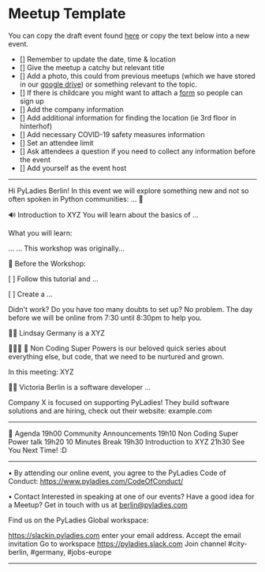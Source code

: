 # Meetup Template

You can copy the draft event found [here](https://www.meetup.com/pyladies-berlin/events/279950871) or copy the text below into a new event.

- [] Remember to update the date, time & location
- [] Give the meetup a catchy but relevant title
- [] Add a photo, this could from previous meetups (which we have stored in our [google drive]()) or something relevant to the topic.
- [] If there is childcare you might want to attach a [form]() so people can sign up
- [] Add the company information
- [] Add additional information for finding the location (ie 3rd floor in hinterhof)
- [] Add necessary COVID-19 safety measures information
- [] Set an attendee limit
- [] Ask attendees a question if you need to collect any information before the event
- [] Add yourself as the event host


---


Hi PyLadies Berlin! In this event we will explore something new and not so often spoken in Python communities: ... 🥳

🔊 Introduction to XYZ
You will learn about the basics of ...

What you will learn:

...
...
This workshop was originally...

🚨 Before the Workshop:

[ ] Follow this tutorial and ...

[ ] Create a ...

Didn't work? Do you have too many doubts to set up? No problem. The day before we will be online from 7:30 until 8:30pm to help you.

👩‍💻 Lindsay Germany is a XYZ

🦸🏻‍♀️ 🦹 Non Coding Super Powers is our beloved quick series about everything else, but code, that we need to be nurtured and grown.

In this meeting: XYZ

👩‍💻 Victoria Berlin is a software developer ...

Company X is focused on supporting PyLadies! They build software solutions and are hiring, check out their website: example.com

---

📆 Agenda
19h00 Community Announcements
19h10 Non Coding Super Power talk
19h20 10 Minutes Break
19h30 Introduction to XYZ
21h30 See You Next Time! :D

---
• By attending our online event, you agree to the PyLadies Code of Conduct: https://www.pyladies.com/CodeOfConduct/

• Contact
Interested in speaking at one of our events? Have a good idea for a Meetup? Get in touch with us at berlin@pyladies.com

Find us on the PyLadies Global workspace:

https://slackin.pyladies.com enter your email address.
Accept the email invitation
Go to workspace https://pyladies.slack.com
Join channel #city-berlin, #germany, #jobs-europe

---